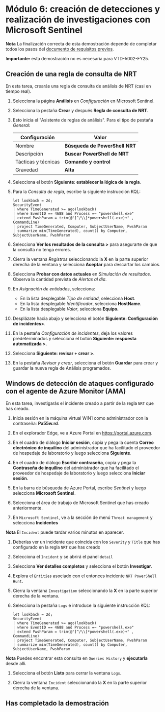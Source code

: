 # Módulo 6: creación de detecciones y realización de investigaciones con Microsoft Sentinel

**Nota** La finalización correcta de esta demostración depende de completar todos los pasos del [documento de requisitos previos](00-prerequisites.md).

**Importante:** esta demostración no es necesaria para VTD-5002-FY25.

## Creación de una regla de consulta de NRT

En esta tarea, crearás una regla de consulta de análisis de NRT (casi en tiempo real).

1. Selecciona la página **Análisis** en *Configuración* en Microsoft Sentinel.

1. Selecciona la pestaña **Crear** y después **Regla de consulta de NRT**.

1. Esto inicia el "Asistente de reglas de análisis". Para el tipo de pestaña *General*:

    |Configuración|Valor|
    |---|---|
    |Nombre|**Búsqueda de PowerShell NRT**|
    |Descripción|**Buscar PowerShell de NRT**|
    |Tácticas y técnicas|**Comando y control**|
    |Gravedad|**Alta**|

1. Selecciona el botón **Siguiente: establecer la lógica de la regla**. 

1. Para la *Consulta de regla*, escribe la siguiente instrucción KQL:

    ```KQL
    let lookback = 2d; 
    SecurityEvent 
    | where TimeGenerated >= ago(lookback) 
    | where EventID == 4688 and Process =~ "powershell.exe"
    | extend PwshParam = trim(@"[^/\\]*powershell(.exe)+" , CommandLine) 
    | project TimeGenerated, Computer, SubjectUserName, PwshParam 
    | summarize min(TimeGenerated), count() by Computer, SubjectUserName, PwshParam
    ```

1. Selecciona **Ver los resultados de la consulta >** para asegurarte de que la consulta no tenga errores.

1. Cierra la ventana *Registros* seleccionando la **X** en la parte superior derecha de la ventana y selecciona **Aceptar** para descartar los cambios. 

1. Selecciona **Probar con datos actuales** en *Simulación de resultados*. Observa la cantidad prevista de *Alertas al día*.

1. En *Asignación de entidades*, selecciona:

    - En la lista desplegable *Tipo de entidad*, selecciona **Host**.
    - En la lista desplegable *Identificador*, selecciona **HostName**.
    - En la lista desplegable *Valor*, selecciona **Equipo**.

1. Desplázate hacia abajo y selecciona el botón **Siguiente: Configuración de incidentes>**.

1. En la pestaña *Configuración de incidentes*, deja los valores predeterminados y selecciona el botón **Siguiente: respuesta automatizada >**.

1. Selecciona **Siguiente: revisar + crear >**.

1. En la pestaña *Revisar y crear*, selecciona el botón **Guardar** para crear y guardar la nueva regla de Análisis programados.

## Windows de detección de ataques configurado con el agente de Azure Monitor (AMA)

En esta tarea, investigarás el incidente creado a partir de la regla `NRT` que has creado.

1. Inicia sesión en la máquina virtual WIN1 como administrador con la contraseña: **Pa55w.rd**.  

1. En el explorador Edge, ve a Azure Portal en https://portal.azure.com.

1. En el cuadro de diálogo **Iniciar sesión**, copia y pega la cuenta **Correo electrónico de inquilino** del administrador que ha facilitado el proveedor de hospedaje de laboratorio y luego selecciona **Siguiente**.

1. En el cuadro de diálogo **Escribir contraseña**, copia y pega la **Contraseña de inquilino** del administrador que ha facilitado el proveedor de hospedaje de laboratorio y luego selecciona **Iniciar sesión**.

1. En la barra de búsqueda de Azure Portal, escribe *Sentinel* y luego selecciona **Microsoft Sentinel**.

1. Selecciona el área de trabajo de Microsoft Sentinel que has creado anteriormente.

1. En `Microsoft Sentinel`, ve a la sección de menú `Threat management` y selecciona **Incidentes**

**Nota** El `Incident` puede tardar varios minutos en aparecer.

1. Deberías ver un incidente que coincida con los `Severity` y `Title` que has configurado en la regla `NRT` que has creado

1. Selecciona el `Incident` y se abrirá el panel `detail`

1. Selecciona **Ver detalles completos** y selecciona el botón **Investigar**.

1. Explora el `Entities` asociado con el entonces incidente `NRT PowerShell Hunt`.

1. Cierra la ventana `Investigation` seleccionando la **X** en la parte superior derecha de la ventana.

1. Selecciona la pestaña `Logs` e introduce la siguiente instrucción KQL:

    ```KQL
    let lookback = 2d; 
    SecurityEvent 
    | where TimeGenerated >= ago(lookback) 
    | where EventID == 4688 and Process =~ "powershell.exe"
    | extend PwshParam = trim(@"[^/\\]*powershell(.exe)+" , CommandLine) 
    | project TimeGenerated, Computer, SubjectUserName, PwshParam 
    | summarize min(TimeGenerated), count() by Computer, SubjectUserName, PwshParam
    ```

**Nota** Puedes encontrar esta consulta en `Queries History` y **ejecutarla** desde allí.

1. Selecciona el botón **Listo** para cerrar la ventana `Logs`.

1. Cierra la ventana `Incident` seleccionando la **X** en la parte superior derecha de la ventana.

## Has completado la demostración
